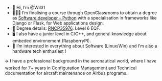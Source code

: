 - 👋 Hi, I’m @Wil31  
- 👨‍🎓🐍 I’m finalising a course through OpenClassrooms to obtain a degree as [Software developer - Python](https://openclassrooms.com/en/paths/518-developpeur-dapplication-python) with a specialisation in frameworks like Django or Flask, for Web applications design.  
- 📜 Degree details: [RNCP35976](https://www.francecompetences.fr/recherche/rncp/35976/). Level 6 EQF.  
- 🖥️ I also have a junior level in C/C++, and general knowledge about embeded environement (RaspberryPI).  
- 👀 I’m interested in everything about Software (Linux/Win) and I'm also a hardware tech enthusiast !  

✈️ I have a professional background in the aeronautical world, where I have worked for 7+ years in Configuration Management and Technical documentation for aircraft maintenance on Airbus programs.


<!---
Wil31/Wil31 is a ✨ special ✨ repository because its `README.md` (this file) appears on your GitHub profile.
You can click the Preview link to take a look at your changes.
--->
